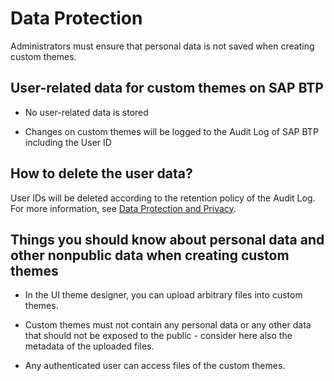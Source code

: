 <!-- loiobcfa58dfd8424d87bb5407f91ed06e4a -->

# Data Protection

Administrators must ensure that personal data is not saved when creating custom themes.



<a name="loiobcfa58dfd8424d87bb5407f91ed06e4a__section_jvb_22t_xcb"/>

## User-related data for custom themes on SAP BTP

-   No user-related data is stored

-   Changes on custom themes will be logged to the Audit Log of SAP BTP including the User ID




<a name="loiobcfa58dfd8424d87bb5407f91ed06e4a__section_cp3_plj_f2b"/>

## How to delete the user data?



User IDs will be deleted according to the retention policy of the Audit Log. For more information, see [Data Protection and Privacy](https://help.sap.com/viewer/65de2977205c403bbc107264b8eccf4b/Cloud/en-US/7e513d31704a4a87831191e504ca850a.html).



<a name="loiobcfa58dfd8424d87bb5407f91ed06e4a__section_s32_tgt_xcb"/>

## Things you should know about personal data and other nonpublic data when creating custom themes

-   In the UI theme designer, you can upload arbitrary files into custom themes.

-   Custom themes must not contain any personal data or any other data that should not be exposed to the public - consider here also the metadata of the uploaded files.

-   Any authenticated user can access files of the custom themes.


